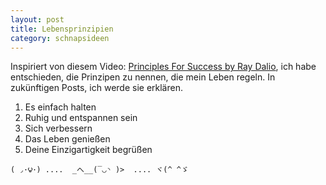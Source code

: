 ```yaml
---
layout: post
title: Lebensprinzipien
category: schnapsideen 
---
```


Inspiriert von diesem Video: [Principles For Success by Ray Dalio](https://www.youtube.com/watch?v=B9XGUpQZY38), ich habe entschieden, die Prinzipen zu nennen, die mein Leben regeln. 
In zukünftigen Posts, ich werde sie erklären. 

1. Es einfach halten
2. Ruhig und entspannen sein
3. Sich verbessern
4. Das Leben genießen
5. Deine Einzigartigkeit begrüßen


```
( ◞･౪･) ....  _へ__(‾◡◝ )>  .... ヾ(^ ^ゞ
```

